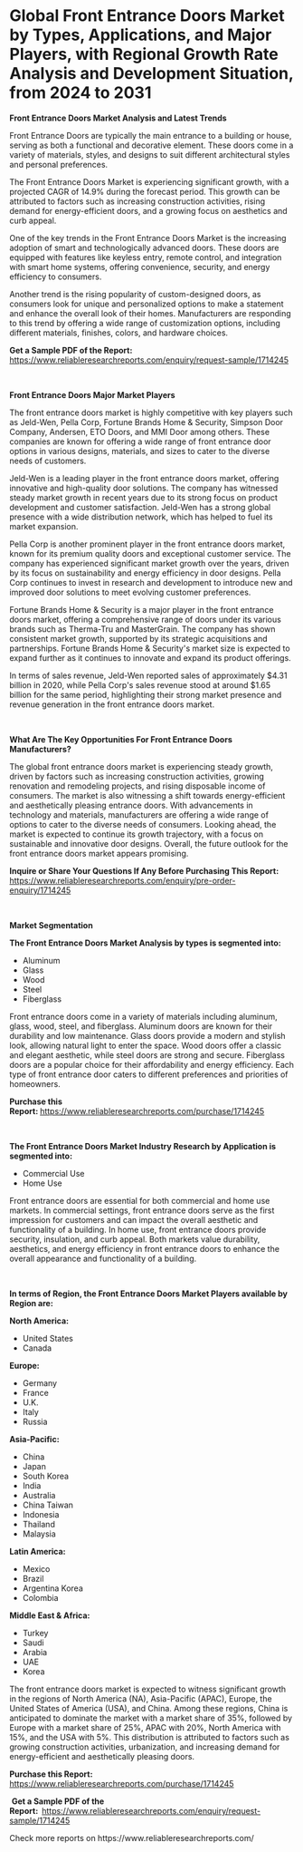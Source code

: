 <p><h1>Global Front Entrance Doors Market by Types, Applications, and Major Players, with Regional Growth Rate Analysis and Development Situation, from 2024 to 2031</h1></p><p><strong>Front Entrance Doors Market Analysis and Latest Trends</strong></p>
<p><p>Front Entrance Doors are typically the main entrance to a building or house, serving as both a functional and decorative element. These doors come in a variety of materials, styles, and designs to suit different architectural styles and personal preferences.</p><p>The Front Entrance Doors Market is experiencing significant growth, with a projected CAGR of 14.9% during the forecast period. This growth can be attributed to factors such as increasing construction activities, rising demand for energy-efficient doors, and a growing focus on aesthetics and curb appeal.</p><p>One of the key trends in the Front Entrance Doors Market is the increasing adoption of smart and technologically advanced doors. These doors are equipped with features like keyless entry, remote control, and integration with smart home systems, offering convenience, security, and energy efficiency to consumers.</p><p>Another trend is the rising popularity of custom-designed doors, as consumers look for unique and personalized options to make a statement and enhance the overall look of their homes. Manufacturers are responding to this trend by offering a wide range of customization options, including different materials, finishes, colors, and hardware choices.</p></p>
<p><strong>Get a Sample PDF of the Report:&nbsp;</strong> <a href="https://www.reliableresearchreports.com/enquiry/request-sample/1714245">https://www.reliableresearchreports.com/enquiry/request-sample/1714245</a></p>
<p>&nbsp;</p>
<p><strong>Front Entrance Doors Major Market Players</strong></p>
<p><p>The front entrance doors market is highly competitive with key players such as Jeld-Wen, Pella Corp, Fortune Brands Home & Security, Simpson Door Company, Andersen, ETO Doors, and MMI Door among others. These companies are known for offering a wide range of front entrance door options in various designs, materials, and sizes to cater to the diverse needs of customers.</p><p>Jeld-Wen is a leading player in the front entrance doors market, offering innovative and high-quality door solutions. The company has witnessed steady market growth in recent years due to its strong focus on product development and customer satisfaction. Jeld-Wen has a strong global presence with a wide distribution network, which has helped to fuel its market expansion.</p><p>Pella Corp is another prominent player in the front entrance doors market, known for its premium quality doors and exceptional customer service. The company has experienced significant market growth over the years, driven by its focus on sustainability and energy efficiency in door designs. Pella Corp continues to invest in research and development to introduce new and improved door solutions to meet evolving customer preferences.</p><p>Fortune Brands Home & Security is a major player in the front entrance doors market, offering a comprehensive range of doors under its various brands such as Therma-Tru and MasterGrain. The company has shown consistent market growth, supported by its strategic acquisitions and partnerships. Fortune Brands Home & Security's market size is expected to expand further as it continues to innovate and expand its product offerings.</p><p>In terms of sales revenue, Jeld-Wen reported sales of approximately $4.31 billion in 2020, while Pella Corp's sales revenue stood at around $1.65 billion for the same period, highlighting their strong market presence and revenue generation in the front entrance doors market.</p></p>
<p>&nbsp;</p>
<p><strong>What Are The Key Opportunities For Front Entrance Doors Manufacturers?</strong></p>
<p><p>The global front entrance doors market is experiencing steady growth, driven by factors such as increasing construction activities, growing renovation and remodeling projects, and rising disposable income of consumers. The market is also witnessing a shift towards energy-efficient and aesthetically pleasing entrance doors. With advancements in technology and materials, manufacturers are offering a wide range of options to cater to the diverse needs of consumers. Looking ahead, the market is expected to continue its growth trajectory, with a focus on sustainable and innovative door designs. Overall, the future outlook for the front entrance doors market appears promising.</p></p>
<p><strong>Inquire or Share Your Questions If Any Before Purchasing This Report:</strong> <a href="https://www.reliableresearchreports.com/enquiry/pre-order-enquiry/1714245">https://www.reliableresearchreports.com/enquiry/pre-order-enquiry/1714245</a></p>
<p>&nbsp;</p>
<p><strong>Market Segmentation</strong></p>
<p><strong>The Front Entrance Doors Market Analysis by types is segmented into:</strong></p>
<p><ul><li>Aluminum</li><li>Glass</li><li>Wood</li><li>Steel</li><li>Fiberglass</li></ul></p>
<p><p>Front entrance doors come in a variety of materials including aluminum, glass, wood, steel, and fiberglass. Aluminum doors are known for their durability and low maintenance. Glass doors provide a modern and stylish look, allowing natural light to enter the space. Wood doors offer a classic and elegant aesthetic, while steel doors are strong and secure. Fiberglass doors are a popular choice for their affordability and energy efficiency. Each type of front entrance door caters to different preferences and priorities of homeowners.</p></p>
<p><strong>Purchase this Report:&nbsp;</strong><a href="https://www.reliableresearchreports.com/purchase/1714245">https://www.reliableresearchreports.com/purchase/1714245</a></p>
<p>&nbsp;</p>
<p><strong>The Front Entrance Doors Market Industry Research by Application is segmented into:</strong></p>
<p><ul><li>Commercial Use</li><li>Home Use</li></ul></p>
<p><p>Front entrance doors are essential for both commercial and home use markets. In commercial settings, front entrance doors serve as the first impression for customers and can impact the overall aesthetic and functionality of a building. In home use, front entrance doors provide security, insulation, and curb appeal. Both markets value durability, aesthetics, and energy efficiency in front entrance doors to enhance the overall appearance and functionality of a building.</p></p>
<p>&nbsp;</p>
<p><strong>In terms of Region, the Front Entrance Doors Market Players available by Region are:</strong></p>
<p>
    <p> <strong> North America: </strong>
        <ul>
            <li>United States</li>
            <li>Canada</li>
        </ul>
        </p> 
    <p> <strong> Europe: </strong>
        <ul>
            <li>Germany</li>
            <li>France</li>
            <li>U.K.</li>
            <li>Italy</li>
            <li>Russia</li>
        </ul>
        </p> 
    <p> <strong> Asia-Pacific: </strong>
        <ul>
            <li>China</li>
            <li>Japan</li>
            <li>South Korea</li>
            <li>India</li>
            <li>Australia</li>
            <li>China Taiwan</li>
            <li>Indonesia</li>
            <li>Thailand</li>
            <li>Malaysia</li>
        </ul>
        </p> 
    <p> <strong> Latin America: </strong>
        <ul>
            <li>Mexico</li>
            <li>Brazil</li>
            <li>Argentina Korea</li>
            <li>Colombia</li>
        </ul>
        </p> 
    <p> <strong> Middle East & Africa: </strong>
        <ul>
            <li>Turkey</li>
            <li>Saudi</li>
            <li>Arabia</li>
            <li>UAE</li>
            <li>Korea</li>
        </ul>
    </p>
    </p>
<p><p>The front entrance doors market is expected to witness significant growth in the regions of North America (NA), Asia-Pacific (APAC), Europe, the United States of America (USA), and China. Among these regions, China is anticipated to dominate the market with a market share of 35%, followed by Europe with a market share of 25%, APAC with 20%, North America with 15%, and the USA with 5%. This distribution is attributed to factors such as growing construction activities, urbanization, and increasing demand for energy-efficient and aesthetically pleasing doors.</p></p>
<p><strong>Purchase this Report: </strong><a href="https://www.reliableresearchreports.com/purchase/1714245">https://www.reliableresearchreports.com/purchase/1714245</a></p>
<p>&nbsp;<strong>Get a Sample PDF of the Report:&nbsp;&nbsp;</strong><a href="https://www.reliableresearchreports.com/enquiry/request-sample/1714245">https://www.reliableresearchreports.com/enquiry/request-sample/1714245</a></p>
<p><strong></strong></p>
<p>Check more reports on https://www.reliableresearchreports.com/</p>